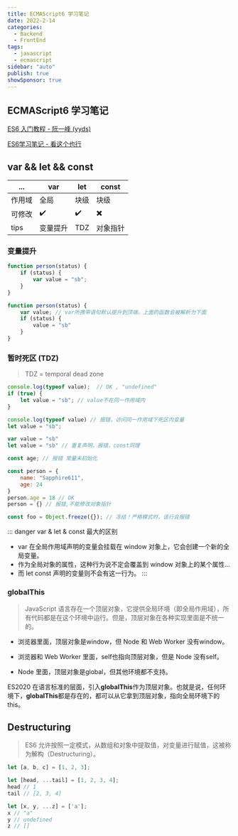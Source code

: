 ```yaml
---
title: ECMAScript6 学习笔记
date: 2022-2-14
categories:
  - Backend
  - FrontEnd
tags:
  - javascript
  - ecmascript
sidebar: "auto"
publish: true
showSponsor: true
---
```


## ECMAScript6 学习笔记

[ES6 入门教程 - 阮一峰 (yyds)](https://es6.ruanyifeng.com/#README)

[ES6学习笔记 - 看这个也行](https://www.aliyundrive.com/s/exVukKetCKw)
## var && let && const 


... |var|let|const
---|---|---|---
作用域 | 全局 | 块级 | 块级
可修改  | ✔️ | ✔️  |  ✖️
tips | 变量提升 | TDZ | 对象指针

### 变量提升

```js
function person(status) {   
    if (status) {
        var value = "sb";
    } 
}

function person(status) {
    var value; // var所携带语句默认提升到顶端，上面的函数会被解析为下面
    if (status) {
        value = "sb" 
    } 
}
```

### 暂时死区 (TDZ)

> TDZ = temporal dead zone

```js
console.log(typeof value);  // OK , "undefined"
if (true) {
    let value = "sb"; // value不在同一作用域内
}
```

```js
console.log(typeof value) // 报错，访问同一作用域下死区内变量
let value = "sb"; 
```

```js
var value = "sb"
let value = "sb" // 重复声明，报错，const同理

const age; // 报错 常量未初始化

const person = {
    name: "Sapphire611",
    age: 24
}
person.age = 18 // OK
person = {} // 报错,不能修改对象指针

const foo = Object.freeze({}); // 冻结！严格模式时，该行会报错
```

::: danger var & let & const 最大的区别
- var 在全局作用域声明的变量会挂载在 window 对象上，它会创建一个新的全局变量。
- 作为全局对象的属性，这种行为说不定会覆盖到 window 对象上的某个属性...
- 而 let const 声明的变量则不会有这一行为。
:::

### globalThis

> JavaScript 语言存在一个顶层对象，它提供全局环境（即全局作用域），所有代码都是在这个环境中运行。但是，顶层对象在各种实现里面是不统一的。

- 浏览器里面，顶层对象是window，但 Node 和 Web Worker 没有window。

- 浏览器和 Web Worker 里面，self也指向顶层对象，但是 Node 没有self。

- Node 里面，顶层对象是global，但其他环境都不支持。

ES2020 在语言标准的层面，引入**globalThis**作为顶层对象。也就是说，任何环境下，**globalThis**都是存在的，都可以从它拿到顶层对象，指向全局环境下的this。

## Destructuring

> ES6 允许按照一定模式，从数组和对象中提取值，对变量进行赋值，这被称为解构（Destructuring）。

```js
let [a, b, c] = [1, 2, 3];

let [head, ...tail] = [1, 2, 3, 4];
head // 1
tail // [2, 3, 4]

let [x, y, ...z] = ['a'];
x // "a"
y // undefined
z // []
```